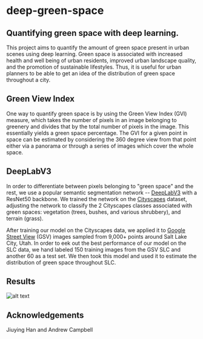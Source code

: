 # deep-green-space

## Quantifying green space with deep learning.

This project aims to quantify the amount of green space present in urban scenes using deep learning.  Green space is associated with increased health and well being of urban residents, improved urban landscape quality, and the promotion of sustainable lifestyles. Thus, it is useful for urban planners to be able to get an idea of the distribution of green space throughout a city.

## Green View Index
One way to quantify green space is by using the Green View Index (GVI) measure, which takes the number of pixels in an image belonging to greenery and divides that by the total number of pixels in the image. This essentially yields a green space percentage. The GVI for a given point in space can be estimated by considering the 360 degree view from that point either via a panorama or through a series of images which cover the whole space. 

## DeepLabV3
In order to differentiate between pixels belonging to "green space" and the rest, we use a popular semantic segmentation network -- [DeepLabV3](https://arxiv.org/abs/1706.05587) with a ResNet50 backbone. We trained the network on the [Cityscapes](https://www.cityscapes-dataset.com/) dataset, adjusting the network to classify the 2 Cityscapes classes associated with green spaces: vegetation (trees, bushes, and various shrubbery), and terrain (grass).

After training our model on the Cityscapes data, we applied it to [Google Street View](https://developers.google.com/maps/documentation/streetview/overview) (GSV) images sampled from 9,000+ points around Salt Lake City, Utah. In order to eek out the best performance of our model on the SLC data, we hand labeled 150 training images from the GSV SLC and another 60 as a test set. We then took this model and used it to estimate the distribution of green space throughout SLC.

## Results


![alt text](https://github.com/mkcyoung/deep-green-space/tree/main/figs/targets_labels.png)





## Acknowledgements 
Jiuying Han and Andrew Campbell

